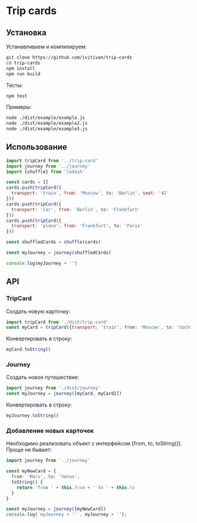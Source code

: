 # Trip cards

## Установка

Устанавливаем и компилируем:
```bash
git clone https://github.com/ivitivan/trip-cards
cd trip-cards
npm install
npm run build
```

Тесты:
```bash
npm test
```

Примеры:
```bash
node ./dist/example/example.js
node ./dist/example/example2.js
node ./dist/example/example3.js
```

## Использование

```js
import tripCard from '../trip-card'
import journey from '../journey'
import {shuffle} from 'lodash'

const cards = []
cards.push(tripCard({
  transport: 'train', from: 'Moscow', to: 'Berlin', seat: '42'
}))
cards.push(tripCard({
  transport: 'car', from: 'Berlin', to: 'Frankfurt'
}))
cards.push(tripCard({
  transport: 'plane', from: 'Frankfurt', to: 'Paris'
}))

const shuffledCards = shuffle(cards)

const myJourney = journey(shuffledCards)

console.log(myJourney + '')
```

## API

### TripCard

Создать новую карточку:
```js
import tripCard from './dist/trip-card'
const myCard = tripCard({transport: 'train', from: 'Moscow', to: 'Sochi'})
```

Конвертировать в строку:
```js
myCard.toString()
```

### Journey

Создать новое путешествие:
```js
import journey from './dist/journey'
const myJourney = journey([myCard, myCard2])
```

Конвертировать в строку:
```js
myJourney.toString()
```

### Добавление новых карточек

Необходимо реализовать объект с интерфейсом {from, to, toString()}. Проще не бывает:
```js
import journey from '../journey'

const myNewCard = {
  from: 'Mars', to: 'Venus',
  toString() {
    return 'from ' + this.from + ' to ' + this.to
  }
}

const myJourney = journey([myNewCard])
console.log(`myJourney + ''`, myJourney + '');

```
